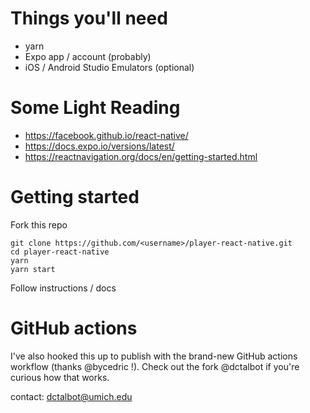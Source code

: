 # Things you'll need

- yarn
- Expo app / account (probably)
- iOS / Android Studio Emulators (optional)

# Some Light Reading

- https://facebook.github.io/react-native/
- https://docs.expo.io/versions/latest/
- https://reactnavigation.org/docs/en/getting-started.html

# Getting started

Fork this repo

    git clone https://github.com/<username>/player-react-native.git
    cd player-react-native
    yarn
    yarn start

Follow instructions / docs

# GitHub actions

I've also hooked this up to publish with the brand-new GitHub actions workflow (thanks @bycedric !). Check out the fork @dctalbot if you're curious how that works.

contact: dctalbot@umich.edu
